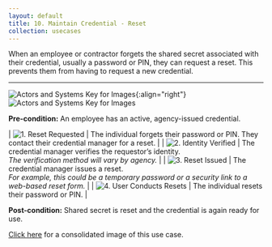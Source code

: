 ```yaml
---
layout: default
title: 10. Maintain Credential - Reset
collection: usecases
---
```


When an employee or contractor forgets the shared secret associated with their credential, usually a password or PIN, they can request a reset. This prevents them from having to request a new credential.  

---

![Actors and Systems Key for Images](../../img/usecases/clabelmaintain.png){:align="right"}
![Actors and Systems Key for Images](../../img/usecases/resetkey.png)

**Pre-condition:** An employee has an active, agency-issued credential.

| ![1. Reset Requested](../../img/usecases/reset1.png)  | The individual forgets their password or PIN. They contact their credential manager for a reset.  |
| ![2. Identity Verified](../../img/usecases/reset2.png)  | The credential manager verifies the requestor’s identity. <br/><em> The verification method will vary by agency.</em> |
| ![3. Reset Issued](../../img/usecases/reset3.png)  | The credential manager issues a reset. <br/><em> For example, this could be a temporary password or a security link to a web-based reset form.</em> |
| ![4. User Conducts Resets](../../img/usecases/reset4.png)  | The individual resets their password or PIN. |

**Post-condition:** Shared secret is reset and the credential is again ready for use.  

[Click here](../../img/Reset.png) for a consolidated image of this use case.

